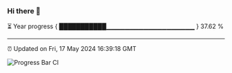 ### Hi there 👋

⏳ Year progress { ███████████▁▁▁▁▁▁▁▁▁▁▁▁▁▁▁▁▁▁▁ } 37.62 %

---

⏰ Updated on Fri, 17 May 2024 16:39:18 GMT

![Progress Bar CI](https://github.com/IshwaranRudhara/GIT-ACTION/workflows/Progress%20Bar%20CI/badge.svg)
